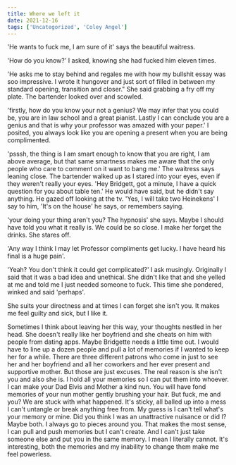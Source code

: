 ```yaml
---
title: Where we left it
date: 2021-12-16
tags: ['Uncategorized', 'Coley Angel']
---
```


'He wants to fuck me, I am sure of it' says the beautiful waitress.

'How do you know?' I asked, knowing she had fucked him eleven times.

'He asks me to stay behind and regales me with how my bullshit essay was soo impressive. I wrote it hungover and just sort of filled in between my standard opening, transition and closer." She said grabbing a fry off my plate. The bartender looked over and scowled.

'firstly, how do you know your not a genius? We may infer that you could be, you are in law school and a great pianist. Lastly I can conclude you are a genius and that is why your professor was amazed with your paper.' I posited, you always look like you are opening a present when you are being complimented.

'psssh, the thing is I am smart enough to know that you are right, I am above average, but that same smartness makes me aware that the only people who care to comment on it want to bang me.' The waitress says leaning close. The bartender walked up as I stared into your eyes, even if they weren't really your eyes. 'Hey Bridgett, got a minute, I have a quick question for you about table ten.' He would have said, but he didn't say anything. He gazed off looking at the tv. 'Yes, I will take two Heinekens' I say to him, 'It's on the house' he says, or remembers saying.

'your doing your thing aren't you? The hypnosis' she says. Maybe I should have told you what it really is. We could be so close. I make her forget the drinks. She stares off.

'Any way I think I may let Professor compliments get lucky. I have heard his final is a huge pain'.

'Yeah? You don't think it could get complicated?' I ask musingly. Originally I said that it was a bad idea and unethical. She didn't like that and she yelled at me and told me I just needed someone to fuck. This time she pondered, winked and said 'perhaps'.

She suits your directness and at times I can forget she isn't you. It makes me feel guilty and sick, but I like it.

Sometimes I think about leaving her this way, your thoughts nestled in her head. She doesn't really like her boyfriend and she cheats on him with people from dating apps. Maybe Bridgette needs a little time out. I would have to line up a dozen people and pull a lot of memories if I wanted to keep her for a while. There are three different patrons who come in just to see her and her boyfriend and all her coworkers and her ever present and supportive mother. But those are just excuses. The real reason is she isn't you and also she is. I hold all your memories so I can put them into whoever. I can make your Dad Elvis and Mother a kind nun. You will have fond memories of your nun mother gently brushing your hair. But fuck, me and you? We are stuck with what happened. It's sticky, all balled up into a mess I can't untangle or break anything free from. My guess is I can't tell what's your memory or mine. Did you think I was an unattractive nuisance or did I? Maybe both. I always go to pieces around you. That makes the most sense, I can pull and push memories but I can't create. And I can't just take someone else and put you in the same memory. I mean I literally cannot. It's interesting, both the memories and my inability to change them make me feel powerless.
